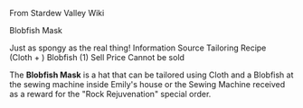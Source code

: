From Stardew Valley Wiki

Blobfish Mask

Just as spongy as the real thing! Information Source Tailoring Recipe  
(Cloth + ) Blobfish (1) Sell Price Cannot be sold

The **Blobfish Mask** is a hat that can be tailored using Cloth and a Blobfish at the sewing machine inside Emily's house or the Sewing Machine received as a reward for the "Rock Rejuvenation" special order.